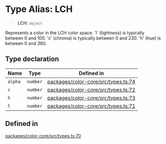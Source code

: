 # Type Alias: LCH

> **LCH**: `object`

Represents a color in the LCH color space.
'l' (lightness) is typically between 0 and 100.
'c' (chroma) is typically between 0 and 230.
'h' (hue) is between 0 and 360.

## Type declaration

| Name | Type | Defined in |
| ------ | ------ | ------ |
| `alpha` | `number` | [packages/color-core/src/types.ts:74](https://github.com/iamlite/color-core-mono-test/blob/d94d70fcd3b8bc32b54a8388048088ead1ff133f/packages/color-core/src/types.ts#L74) |
| `c` | `number` | [packages/color-core/src/types.ts:72](https://github.com/iamlite/color-core-mono-test/blob/d94d70fcd3b8bc32b54a8388048088ead1ff133f/packages/color-core/src/types.ts#L72) |
| `h` | `number` | [packages/color-core/src/types.ts:73](https://github.com/iamlite/color-core-mono-test/blob/d94d70fcd3b8bc32b54a8388048088ead1ff133f/packages/color-core/src/types.ts#L73) |
| `l` | `number` | [packages/color-core/src/types.ts:71](https://github.com/iamlite/color-core-mono-test/blob/d94d70fcd3b8bc32b54a8388048088ead1ff133f/packages/color-core/src/types.ts#L71) |

## Defined in

[packages/color-core/src/types.ts:70](https://github.com/iamlite/color-core-mono-test/blob/d94d70fcd3b8bc32b54a8388048088ead1ff133f/packages/color-core/src/types.ts#L70)
